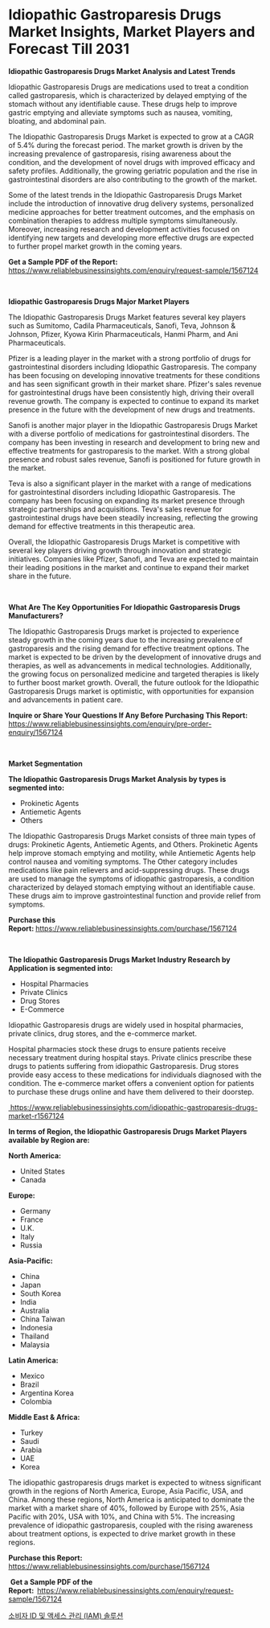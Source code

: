 <p><h1>Idiopathic Gastroparesis Drugs Market Insights, Market Players and Forecast Till 2031</h1></p><p><strong>Idiopathic Gastroparesis Drugs Market Analysis and Latest Trends</strong></p>
<p><p>Idiopathic Gastroparesis Drugs are medications used to treat a condition called gastroparesis, which is characterized by delayed emptying of the stomach without any identifiable cause. These drugs help to improve gastric emptying and alleviate symptoms such as nausea, vomiting, bloating, and abdominal pain.</p><p>The Idiopathic Gastroparesis Drugs Market is expected to grow at a CAGR of 5.4% during the forecast period. The market growth is driven by the increasing prevalence of gastroparesis, rising awareness about the condition, and the development of novel drugs with improved efficacy and safety profiles. Additionally, the growing geriatric population and the rise in gastrointestinal disorders are also contributing to the growth of the market.</p><p>Some of the latest trends in the Idiopathic Gastroparesis Drugs Market include the introduction of innovative drug delivery systems, personalized medicine approaches for better treatment outcomes, and the emphasis on combination therapies to address multiple symptoms simultaneously. Moreover, increasing research and development activities focused on identifying new targets and developing more effective drugs are expected to further propel market growth in the coming years.</p></p>
<p><strong>Get a Sample PDF of the Report:&nbsp;</strong> <a href="https://www.reliablebusinessinsights.com/enquiry/request-sample/1567124">https://www.reliablebusinessinsights.com/enquiry/request-sample/1567124</a></p>
<p>&nbsp;</p>
<p><strong>Idiopathic Gastroparesis Drugs Major Market Players</strong></p>
<p><p>The Idiopathic Gastroparesis Drugs Market features several key players such as Sumitomo, Cadila Pharmaceuticals, Sanofi, Teva, Johnson & Johnson, Pfizer, Kyowa Kirin Pharmaceuticals, Hanmi Pharm, and Ani Pharmaceuticals. </p><p>Pfizer is a leading player in the market with a strong portfolio of drugs for gastrointestinal disorders including Idiopathic Gastroparesis. The company has been focusing on developing innovative treatments for these conditions and has seen significant growth in their market share. Pfizer's sales revenue for gastrointestinal drugs have been consistently high, driving their overall revenue growth. The company is expected to continue to expand its market presence in the future with the development of new drugs and treatments.</p><p>Sanofi is another major player in the Idiopathic Gastroparesis Drugs Market with a diverse portfolio of medications for gastrointestinal disorders. The company has been investing in research and development to bring new and effective treatments for gastroparesis to the market. With a strong global presence and robust sales revenue, Sanofi is positioned for future growth in the market.</p><p>Teva is also a significant player in the market with a range of medications for gastrointestinal disorders including Idiopathic Gastroparesis. The company has been focusing on expanding its market presence through strategic partnerships and acquisitions. Teva's sales revenue for gastrointestinal drugs have been steadily increasing, reflecting the growing demand for effective treatments in this therapeutic area.</p><p>Overall, the Idiopathic Gastroparesis Drugs Market is competitive with several key players driving growth through innovation and strategic initiatives. Companies like Pfizer, Sanofi, and Teva are expected to maintain their leading positions in the market and continue to expand their market share in the future.</p></p>
<p>&nbsp;</p>
<p><strong>What Are The Key Opportunities For Idiopathic Gastroparesis Drugs Manufacturers?</strong></p>
<p><p>The Idiopathic Gastroparesis Drugs market is projected to experience steady growth in the coming years due to the increasing prevalence of gastroparesis and the rising demand for effective treatment options. The market is expected to be driven by the development of innovative drugs and therapies, as well as advancements in medical technologies. Additionally, the growing focus on personalized medicine and targeted therapies is likely to further boost market growth. Overall, the future outlook for the Idiopathic Gastroparesis Drugs market is optimistic, with opportunities for expansion and advancements in patient care.</p></p>
<p><strong>Inquire or Share Your Questions If Any Before Purchasing This Report:</strong> <a href="https://www.reliablebusinessinsights.com/enquiry/pre-order-enquiry/1567124">https://www.reliablebusinessinsights.com/enquiry/pre-order-enquiry/1567124</a></p>
<p>&nbsp;</p>
<p><strong>Market Segmentation</strong></p>
<p><strong>The Idiopathic Gastroparesis Drugs Market Analysis by types is segmented into:</strong></p>
<p><ul><li>Prokinetic Agents</li><li>Antiemetic Agents</li><li>Others</li></ul></p>
<p><p>The Idiopathic Gastroparesis Drugs Market consists of three main types of drugs: Prokinetic Agents, Antiemetic Agents, and Others. Prokinetic Agents help improve stomach emptying and motility, while Antiemetic Agents help control nausea and vomiting symptoms. The Other category includes medications like pain relievers and acid-suppressing drugs. These drugs are used to manage the symptoms of idiopathic gastroparesis, a condition characterized by delayed stomach emptying without an identifiable cause. These drugs aim to improve gastrointestinal function and provide relief from symptoms.</p></p>
<p><strong>Purchase this Report:&nbsp;</strong><a href="https://www.reliablebusinessinsights.com/purchase/1567124">https://www.reliablebusinessinsights.com/purchase/1567124</a></p>
<p>&nbsp;</p>
<p><strong>The Idiopathic Gastroparesis Drugs Market Industry Research by Application is segmented into:</strong></p>
<p><ul><li>Hospital Pharmacies</li><li>Private Clinics</li><li>Drug Stores</li><li>E-Commerce</li></ul></p>
<p><p>Idiopathic Gastroparesis drugs are widely used in hospital pharmacies, private clinics, drug stores, and the e-commerce market. </p><p>Hospital pharmacies stock these drugs to ensure patients receive necessary treatment during hospital stays. Private clinics prescribe these drugs to patients suffering from idiopathic Gastroparesis. Drug stores provide easy access to these medications for individuals diagnosed with the condition. The e-commerce market offers a convenient option for patients to purchase these drugs online and have them delivered to their doorstep.</p></p>
<p><a href="https://www.reliablebusinessinsights.com/idiopathic-gastroparesis-drugs-market-r1567124">&nbsp;https://www.reliablebusinessinsights.com/idiopathic-gastroparesis-drugs-market-r1567124</a></p>
<p><strong>In terms of Region, the Idiopathic Gastroparesis Drugs Market Players available by Region are:</strong></p>
<p>
    <p> <strong> North America: </strong>
        <ul>
            <li>United States</li>
            <li>Canada</li>
        </ul>
        </p> 
    <p> <strong> Europe: </strong>
        <ul>
            <li>Germany</li>
            <li>France</li>
            <li>U.K.</li>
            <li>Italy</li>
            <li>Russia</li>
        </ul>
        </p> 
    <p> <strong> Asia-Pacific: </strong>
        <ul>
            <li>China</li>
            <li>Japan</li>
            <li>South Korea</li>
            <li>India</li>
            <li>Australia</li>
            <li>China Taiwan</li>
            <li>Indonesia</li>
            <li>Thailand</li>
            <li>Malaysia</li>
        </ul>
        </p> 
    <p> <strong> Latin America: </strong>
        <ul>
            <li>Mexico</li>
            <li>Brazil</li>
            <li>Argentina Korea</li>
            <li>Colombia</li>
        </ul>
        </p> 
    <p> <strong> Middle East & Africa: </strong>
        <ul>
            <li>Turkey</li>
            <li>Saudi</li>
            <li>Arabia</li>
            <li>UAE</li>
            <li>Korea</li>
        </ul>
    </p>
    </p>
<p><p>The idiopathic gastroparesis drugs market is expected to witness significant growth in the regions of North America, Europe, Asia Pacific, USA, and China. Among these regions, North America is anticipated to dominate the market with a market share of 40%, followed by Europe with 25%, Asia Pacific with 20%, USA with 10%, and China with 5%. The increasing prevalence of idiopathic gastroparesis, coupled with the rising awareness about treatment options, is expected to drive market growth in these regions.</p></p>
<p><strong>Purchase this Report: </strong><a href="https://www.reliablebusinessinsights.com/purchase/1567124">https://www.reliablebusinessinsights.com/purchase/1567124</a></p>
<p>&nbsp;<strong>Get a Sample PDF of the Report:&nbsp;&nbsp;</strong><a href="https://www.reliablebusinessinsights.com/enquiry/request-sample/1567124">https://www.reliablebusinessinsights.com/enquiry/request-sample/1567124</a></p>
<p><strong></strong></p>
<p><p><a href="https://github.com/bunxhcci35271755/Market-Research-Report-List-2/blob/main/596502383352.md">소비자 ID 및 액세스 관리 (IAM) 솔루션</a></p></p>